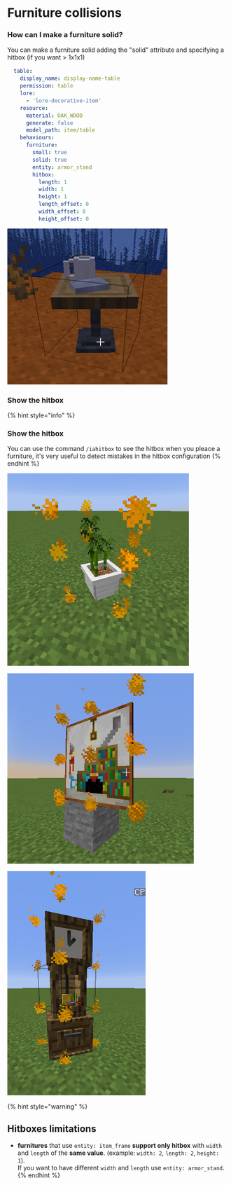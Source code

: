 # Furniture collisions

### How can I make a furniture solid?

You can make a furniture solid adding the "solid" attribute and specifying a hitbox (if you want > 1x1x1)

```yaml
  table:
    display_name: display-name-table
    permission: table
    lore:
      - 'lore-decorative-item'
    resource:
      material: OAK_WOOD
      generate: false
      model_path: item/table
    behaviours:
      furniture:
        small: true
        solid: true
        entity: armor_stand
        hitbox:
          length: 1
          width: 1
          height: 1
          length_offset: 0
          width_offset: 0
          height_offset: 0
```

![](<../../../../.gitbook/assets/image (15).png>)

### Show the hitbox <a href="show-the-hitbox" id="show-the-hitbox"></a>

{% hint style="info" %}
### Show the hitbox

You can use the command `/iahitbox` to see the hitbox when you pleace a furniture, it's very useful to detect mistakes in the hitbox configuration
{% endhint %}

![](<../../../../.gitbook/assets/immagine (63) (2) (3) (2) (1) (1).png>)

![](<../../../../.gitbook/assets/immagine (65).png>)

![](<../../../../.gitbook/assets/immagine (58).png>)

{% hint style="warning" %}
## Hitboxes limitations

* **furnitures** that use `entity: item_frame` **support only hitbox** with `width` and `length` of the **same value**. (example: `width: 2`, `length: 2`, `height: 1`). \
  If you want to have different `width` and `length` use `entity: armor_stand`.
{% endhint %}

